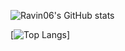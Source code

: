 ![Ravin06's GitHub stats](https://github-readme-stats.vercel.app/api?username=Ravin06&show_icons=true&theme=radical)

[![Top Langs](https://github-readme-stats.vercel.app/api/top-langs/?username=Ravin06&layout=compact)]


